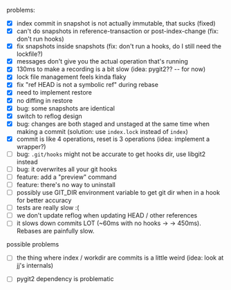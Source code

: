 problems:

- [X] index commit in snapshot is not actually immutable, that sucks (fixed)
- [X] can't do snapshots in reference-transaction or post-index-change (fix: don't run hooks)
- [X] fix snapshots inside snapshots (fix: don't run a hooks, do I still need the lockfile?)
- [X] messages don't give you the actual operation that's running
- [X] 130ms to make a recording is a bit slow (idea: pygit2?? -- for now)
- [X] lock file management feels kinda flaky
- [X] fix "ref HEAD is not a symbolic ref" during rebase
- [X] need to implement restore
- [X] no diffing in restore
- [X] bug: some snapshots are identical
- [X] switch to reflog design
- [X] bug: changes are both staged and unstaged at the same time when making a commit (solution: use `index.lock` instead of `index`)
- [X] commit is like 4 operations, reset is 3 operations (idea: implement a wrapper?)
- [ ] bug: `.git/hooks` might not be accurate to get hooks dir, use libgit2 instead
- [ ] bug: it overwrites all your git hooks
- [ ] feature: add a "preview" command
- [ ] feature: there's no way to uninstall
- [ ] possibly use GIT_DIR environment variable to get git dir when in a hook for better accuracy
- [ ] tests are really slow :(
- [ ] we don't update reflog when updating HEAD / other references
- [ ] it slows down commits LOT  (~60ms with no hooks -> -> 450ms). Rebases are painfully slow.

possible problems
- [ ] the thing where index / workdir are commits is a little weird (idea: look at jj's internals)
- [ ] pygit2 dependency is problematic

